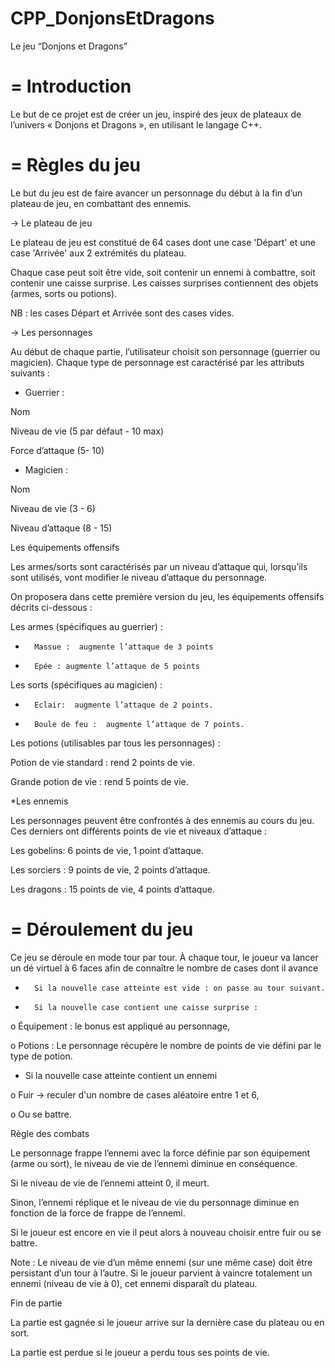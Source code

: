 # CPP_DonjonsEtDragons

Le jeu “Donjons et Dragons”

=
  Introduction
=

Le but de ce projet est de créer un jeu, inspiré des jeux de plateaux de l’univers « Donjons et Dragons », en utilisant le langage C++. 


=
  Règles du jeu
=

Le but du jeu est de faire avancer un personnage du début à la fin d’un plateau de jeu, en combattant des ennemis.

-> Le plateau de jeu

Le plateau de jeu est constitué de 64 cases dont une case 'Départ' et une case 'Arrivée' aux 2 extrémités du plateau. 

Chaque case peut soit être vide, soit contenir un ennemi à combattre, soit contenir une caisse surprise. Les caisses surprises contiennent des objets (armes, sorts ou potions).

NB : les cases Départ et Arrivée sont des cases vides.


-> Les personnages

Au début de chaque partie, l’utilisateur choisit son personnage (guerrier ou magicien). Chaque type de personnage est caractérisé par les attributs suivants :

- Guerrier :

Nom

Niveau de vie (5 par défaut - 10 max)

Force d’attaque (5- 10)

- Magicien :

Nom

Niveau de vie (3 - 6)

Niveau d’attaque (8 - 15)


Les équipements offensifs

Les armes/sorts sont caractérisés par un niveau d’attaque qui, lorsqu’ils sont utilisés, vont modifier le niveau d’attaque du personnage.

On proposera dans cette première version du jeu, les équipements offensifs décrits ci-dessous :

Les armes (spécifiques au guerrier) :

-   	Massue :  augmente l’attaque de 3 points

-   	Epée : augmente l’attaque de 5 points

Les sorts (spécifiques au magicien) :

-   	Eclair:  augmente l’attaque de 2 points.

-   	Boule de feu :  augmente l’attaque de 7 points.


Les potions (utilisables par tous les personnages) :

Potion de vie standard : rend 2 points de vie.

Grande potion de vie : rend 5 points de vie.


*Les ennemis

Les personnages peuvent être confrontés à des ennemis au cours du jeu. Ces derniers ont différents points de vie et niveaux d’attaque :

Les gobelins: 6 points de vie, 1 point d’attaque.

Les sorciers : 9 points de vie, 2 points d’attaque.

Les dragons : 15 points de vie, 4 points d’attaque. 



=
  Déroulement du jeu
=

Ce jeu se déroule en mode tour par tour. À chaque tour, le joueur va lancer un dé virtuel à 6 faces afin de connaître le nombre de cases dont il avance

-       Si la nouvelle case atteinte est vide : on passe au tour suivant.

-       Si la nouvelle case contient une caisse surprise :

o   Équipement : le bonus est appliqué au personnage,

o   Potions : Le personnage récupère le nombre de points de vie défini par le type de potion.

-    Si la nouvelle case atteinte contient un ennemi 

o   Fuir -> reculer d'un nombre de cases aléatoire entre 1 et 6,

o   Ou se battre.



Règle des combats

Le personnage frappe l’ennemi avec la force définie par son équipement (arme ou sort), le niveau de vie de l’ennemi diminue en conséquence.

Si le niveau de vie de l’ennemi atteint 0, il meurt.

Sinon, l’ennemi réplique et le niveau de vie du personnage diminue en fonction de la force de frappe de l’ennemi.

Si le joueur est encore en vie il peut alors à nouveau choisir entre fuir ou se battre.

Note : Le niveau de vie d’un même ennemi (sur une même case) doit être persistant d’un tour à l’autre. Si le joueur parvient à vaincre totalement un ennemi (niveau de vie à 0), cet ennemi disparaît du plateau.



Fin de partie

La partie est gagnée si le joueur arrive sur la dernière case du plateau ou en sort. 

La partie est perdue si le joueur a perdu tous ses points de vie.

